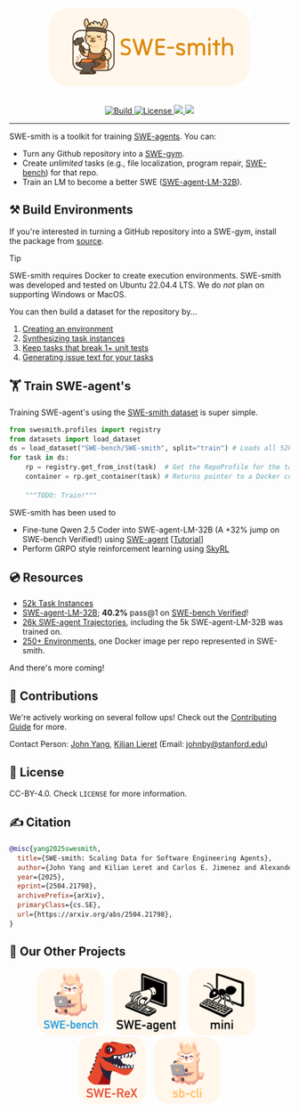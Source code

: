 <p align="center">
  <a href="https://swesmith.com/">
    <img src="docs/assets/banner.png" style="height: 10em" alt="Kawhi the SWE-smith" />
  </a>
</p>

<br>

<div align="center">
<a href="https://www.python.org/">
  <img alt="Build" src="https://img.shields.io/badge/Python-3.10+-1f425f.svg?color=purple">
</a>
<a href="https://copyright.princeton.edu/policy">
  <img alt="License" src="https://img.shields.io/badge/License-MIT-blue">
</a>
<a href="https://badge.fury.io/py/swesmith">
  <img src="https://badge.fury.io/py/swesmith.svg">
</a>
<a href="https://arxiv.org/abs/2504.21798">
  <img src="https://img.shields.io/badge/arXiv-2504.21798-b31b1b.svg">
</a>
</div>

<hr />

SWE-smith is a toolkit for training [SWE-agents](https://github.com/SWE-agent/SWE-agent). You can:
* Turn any Github repository into a [SWE-gym](https://github.com/SWE-Gym/SWE-Gym).
* Create *unlimited* tasks (e.g., file localization, program repair, [SWE-bench](https://github.com/SWE-bench/SWE-bench)) for that repo.
* Train an LM to become a better SWE ([SWE-agent-LM-32B](https://huggingface.co/SWE-bench/SWE-agent-LM-32B)).

## ⚒️ Build Environments
If you're interested in turning a GitHub repository into a SWE-gym, install the package from [source](https://swesmith.com/getting_started/installation/).

> [!TIP]
> SWE-smith requires Docker to create execution environments. SWE-smith was developed and tested on Ubuntu 22.04.4 LTS.
> We do *not* plan on supporting Windows or MacOS.

You can then build a dataset for the repository by...
1. [Creating an environment](https://swesmith.com/guides/env_construction/#create-an-execution-environment)
2. [Synthesizing task instances](https://swesmith.com/guides/create_instances/)
3. [Keep tasks that break 1+ unit tests](https://swesmith.com/guides/harnesses/)
4. [Generating issue text for your tasks](https://swesmith.com/guides/issue_gen/)

## 🏋️ Train SWE-agent's
Training SWE-agent's using the [SWE-smith dataset](https://huggingface.co/datasets/SWE-bench/SWE-smith) is super simple.
```python
from swesmith.profiles import registry
from datasets import load_dataset
ds = load_dataset("SWE-bench/SWE-smith", split="train") # Loads all 52k task instances
for task in ds:
    rp = registry.get_from_inst(task)  # Get the RepoProfile for the task
    container = rp.get_container(task) # Returns pointer to a Docker container with the task initialized

    """TODO: Train!"""
```

SWE-smith has been used to
* Fine-tune Qwen 2.5 Coder into SWE-agent-LM-32B (A +32% jump on SWE-bench Verified!) using [SWE-agent](https://github.com/SWE-agent/SWE-agent) [[Tutorial](https://swesmith.com/guides/train_swe_agent/)]
* Perform GRPO style reinforcement learning using [SkyRL](https://github.com/NovaSky-AI/SkyRL)

## 💿 Resources
* [52k Task Instances](https://huggingface.co/datasets/SWE-bench/SWE-smith)
* [SWE-agent-LM-32B](https://huggingface.co/SWE-bench/SWE-agent-LM-32B); **40.2%** pass@1 on [SWE-bench Verified](https://huggingface.co/datasets/SWE-bench/SWE-bench_Verified)!
* [26k SWE-agent Trajectories](https://huggingface.co/datasets/SWE-bench/SWE-smith-trajectories), including the 5k SWE-agent-LM-32B was trained on.
* [250+ Environments](https://github.com/SWE-bench/SWE-smith-envs), one Docker image per repo represented in SWE-smith.

And there's more coming!

## 💫 Contributions
We're actively working on several follow ups!
Check out the [Contributing Guide](CONTRIBUTING.md) for more.

Contact Person: [John Yang](https://john-b-yang.github.io/), [Kilian Lieret](https://lieret.net)
(Email: [johnby@stanford.edu](mailto:johnby@stanford.edu))

## 🪪 License
CC-BY-4.0. Check `LICENSE` for more information.

## ✍️ Citation

```bibtex
@misc{yang2025swesmith,
  title={SWE-smith: Scaling Data for Software Engineering Agents}, 
  author={John Yang and Kilian Leret and Carlos E. Jimenez and Alexander Wettig and Kabir Khandpur and Yanzhe Zhang and Binyuan Hui and Ofir Press and Ludwig Schmidt and Diyi Yang},
  year={2025},
  eprint={2504.21798},
  archivePrefix={arXiv},
  primaryClass={cs.SE},
  url={https://arxiv.org/abs/2504.21798}, 
}
```

## 📕 Our Other Projects
<div align="center">
  <a href="https://github.com/SWE-bench/SWE-bench"><img src="docs/assets/swebench_logo_text_below.svg" alt="SWE-bench" height="120px"></a>
  &nbsp;&nbsp;
  <a href="https://github.com/SWE-agent/SWE-agent"><img src="docs/assets/sweagent_logo_text_below.svg" alt="SWE-agent" height="120px"></a>
  &nbsp;&nbsp;
  <a href="https://github.com/SWE-agent/Mini-SWE-Agent"><img src="docs/assets/mini_logo_text_below.svg" alt="Mini-SWE-Agent" height="120px"></a>
  &nbsp;&nbsp;
  <a href="https://github.com/SWE-agent/SWE-ReX"><img src="docs/assets/swerex_logo_text_below.svg" alt="SWE-ReX" height="120px"></a>
  &nbsp;&nbsp;
  <a href="https://github.com/SWE-bench/sb-cli"><img src="docs/assets/sbcli_logo_text_below.svg" alt="sb-cli" height="120px"></a>
</div>
